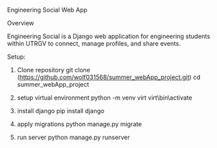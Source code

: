 Engineering Social Web App

Overview

Engineering Social is a Django web application for engineering students within UTRGV to connect, manage profiles, and share events.

Setup: 

1. Clone repository
git clone (https://github.com/wolf031568/summer_webApp_project.git)
cd summer_webApp_project

2. setup virtual environment
python -m venv virt
virt\bin\activate

3. install django
pip install django

4. apply migrations
python manage.py migrate

5. run server
python manage.py runserver
